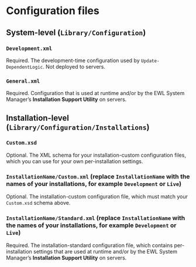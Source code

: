 # Configuration files

## System-level (`Library/Configuration`)

### `Development.xml`

Required. The development-time configuration used by `Update-DependentLogic`. Not deployed to servers.

### `General.xml`

Required. Configuration that is used at runtime and/or by the EWL System Manager’s **Installation Support Utility** on servers.

## Installation-level (`Library/Configuration/Installations`)

### `Custom.xsd`

Optional. The XML schema for your installation-custom configuration files, which you can use for your own per-installation settings.

### `InstallationName/Custom.xml` (replace `InstallationName` with the names of your installations, for example `Development` or `Live`)

Optional. The installation-custom configuration file, which must match your `Custom.xsd` schema above.

### `InstallationName/Standard.xml` (replace `InstallationName` with the names of your installations, for example `Development` or `Live`)

Required. The installation-standard configuration file, which contains per-installation settings that are used at runtime and/or by the EWL System Manager’s **Installation Support Utility** on servers.